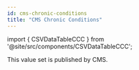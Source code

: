 ```yaml
---
id: cms-chronic-conditions
title: "CMS Chronic Conditions"
---
```

import { CSVDataTableCCC } from '@site/src/components/CSVDataTableCCC';

This value set is published by CMS.

<CSVDataTableCCC csvUrl="https://raw.githubusercontent.com/tuva-health/cms_chronic_conditions/main/seeds/cms_chronic_conditions__cms_chronic_conditions_hierarchy.csv" />